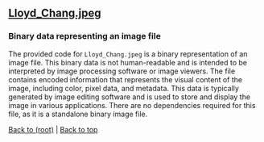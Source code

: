 ## [Lloyd_Chang.jpeg](Lloyd_Chang.jpeg)

### Binary data representing an image file
The provided code for `Lloyd_Chang.jpeg` is a binary representation of an image file. This binary data is not human-readable and is intended to be interpreted by image processing software or image viewers. The file contains encoded information that represents the visual content of the image, including color, pixel data, and metadata. This data is typically generated by image editing software and is used to store and display the image in various applications. There are no dependencies required for this file, as it is a standalone binary image file.

[Back to (root)](#root) | [Back to top](#table-of-contents)
